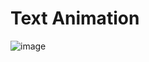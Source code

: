 # Text Animation

![image](https://user-images.githubusercontent.com/88467676/195170046-34089b41-62a7-4b4e-8662-b48a074bf0d3.png)
